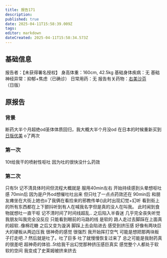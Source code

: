 ```yaml
---
title: 报告171
description: 
published: true
date: 2025-04-11T15:58:39.009Z
tags: 
editor: markdown
dateCreated: 2025-04-11T15:58:34.573Z
---
```


## 基础信息
报告者：【未获得署名授权】
身高体重：160cm, 42.5kg
基础身体疾病：无
基础神经异常：抑郁+焦虑（已确诊）
日常用药：无
报告有关药物：[右美沙芬](/drug/DXM)（日版）

## 原报告
### 背景
断药大半个月超绝od圣体体质回归，我大概大半个月没od 在日本的时候重新买到[日版优美](/drug/DXM全球#日本) o了两次
### 第一次
10t给我干的喷射性呕吐 因为吐的很快没什么药效
### 第二次
只有5t 记不清具体时间但流程大概就是
服用40min左右 开始持续感到头晕想呕吐感
70min后 因为是户外od想催吐吐出来 但只吐了一点点药效还在
90min后 和朋友瘫坐在大街上她也o了我俩在看捡来的邪教传单()此时出现幻觉+幻听 看到街上的所有东西都在上下颤抖听到有人在喊我名字但是真的没人在叫我。 此时闻到食物就想吐一直干呕
记不清时间了时间线超乱..
之后陷入半昏迷 几乎完全丧失听觉 我朋友叫我完全没反应
只能看到眼前的马路的线 是软的 路人走过去脚踩在上面真的超软..像棉花糖 之后又变为漩涡 脚踩上去会陷进去
感受到挤压感 好像有两块巨大的硬板从两边压我 很神奇的感觉 很强烈 我开始挥打空气 可能是想把那两块板子打走吧..?
然后就是吐了。吐了巨多 吐了就慢慢恢复过来了
总之可能是我耐药真的很差吧 超神奇的体验..5t给我干出幻觉那种挤压感巨真实 感觉整个人都处于软软的空间 我变成了史莱姆被挤来挤去